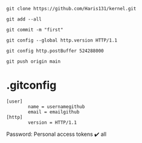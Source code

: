 ```
git clone https://github.com/Haris131/kernel.git
```
```
git add --all
```
```
git commit -m "first"
```
```
git config --global http.version HTTP/1.1
```
```
git config http.postBuffer 524288000
```
```
git push origin main
```

# .gitconfig
```
[user]
        name = usernamegithub
        email = emailgithub
[http]
        version = HTTP/1.1
```

Password: Personal access tokens ✔️ all
